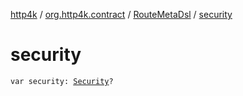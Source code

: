 [http4k](../../index.md) / [org.http4k.contract](../index.md) / [RouteMetaDsl](index.md) / [security](./security.md)

# security

`var security: `[`Security`](../../org.http4k.contract.security/-security/index.md)`?`